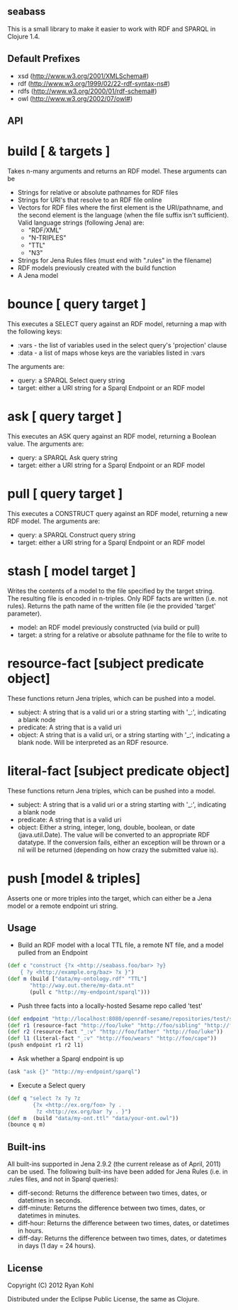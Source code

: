 seabass
----

This is a small library to make it easier to work with RDF and SPARQL in Clojure 1.4.  

Default Prefixes
----

- xsd  (http://www.w3.org/2001/XMLSchema#)
- rdf  (http://www.w3.org/1999/02/22-rdf-syntax-ns#)
- rdfs (http://www.w3.org/2000/01/rdf-schema#)
- owl  (http://www.w3.org/2002/07/owl#)

API
----

build [ & targets ]
====

Takes n-many arguments and returns an RDF model.  These arguments can be
	
- Strings for relative or absolute pathnames for RDF files
- Strings for URI's that resolve to an RDF file online
- Vectors for RDF files where the first element is the URI/pathname, and the 
  second element is the language (when the file suffix isn't sufficient).
  Valid language strings (following Jena) are:
	- "RDF/XML"
	- "N-TRIPLES"
	- "TTL"
	- "N3"
- Strings for Jena Rules files (must end with ".rules" in the filename)
- RDF models previously created with the build function
- A Jena model
		
bounce [ query target ]
====

This executes a SELECT query against an RDF model, returning a map with 
the following keys:
- :vars - the list of variables used in the select query's 'projection' clause
- :data - a list of maps whose keys are the variables listed in :vars

The arguments are:
	
- query: a SPARQL Select query string
- target: either a URI string for a Sparql Endpoint or an RDF model
		
ask [ query target ]
====

This executes an ASK query against an RDF model, returning a Boolean 
value.  The arguments are:

- query: a SPARQL Ask query string
- target: either a URI string for a Sparql Endpoint or an RDF model
		
pull [ query target ]
====

This executes a CONSTRUCT query against an RDF model, returning a 
new RDF model.  The arguments are:

- query: a SPARQL Construct query string
- target: either a URI string for a Sparql Endpoint or an RDF model

stash [ model target ]
====

Writes the contents of a model to the file specified by the target string.  
The resulting file is encoded in n-triples.  Only RDF facts are written 
(i.e. not rules).  Returns the path name of the written file (ie the 
provided 'target' parameter).

- model: an RDF model previously constructed (via build or pull)
- target: a string for a relative or absolute pathname for the file to write to


resource-fact [subject predicate object]
====

These functions return Jena triples, which can be pushed into a model.

- subject: A string that is a valid uri or a string starting with '_:', indicating a blank node
- predicate: A string that is a valid uri
- object: A string that is a valid uri, or a string starting with '_:', indicating a blank node.  Will be interpreted as an RDF resource.


literal-fact [subject predicate object]
====

These functions return Jena triples, which can be pushed into a model.

- subject: A string that is a valid uri or a string starting with '_:', indicating a blank node
- predicate: A string that is a valid uri
- object: Either a string, integer, long, double, boolean, or date (java.util.Date).  The value will be converted to an appropriate RDF datatype.  If the conversion fails, either an exception will be thrown or a nil will be returned (depending on how crazy the submitted value is).

push [model & triples]
====

Asserts one or more triples into the target, which can either be a Jena model or a remote endpoint uri string.

Usage
----

-   Build an RDF model with a local TTL file, a remote NT file, and a model pulled from an Endpoint

```clj
(def c "construct {?x <http://seabass.foo/bar> ?y}
	{ ?y <http://example.org/baz> ?x }")
(def m (build ["data/my-ontology.rdf" "TTL"] 
       "http://way.out.there/my-data.nt" 
       (pull c "http://my-endpoint/sparql")))
```

- Push three facts into a locally-hosted Sesame repo called 'test'

```clj
(def endpoint "http://localhost:8080/openrdf-sesame/repositories/test/statements")
(def r1 (resource-fact "http://foo/luke" "http://foo/sibling" "http://foo/leia"))
(def r2 (resource-fact "_:v" "http://foo/father" "http://foo/luke"))
(def l1 (literal-fact "_:v" "http://foo/wears" "http://foo/cape"))
(push endpoint r1 r2 l1)
```
	
-   Ask whether a Sparql endpoint is up

```clj
(ask "ask {}" "http://my-endpoint/sparql")
```
	
-   Execute a Select query

```clj
(def q "select ?x ?y ?z 
        {?x <http://ex.org/foo> ?y . 
         ?z <http://ex.org/bar ?y . }")
(def m  (build "data/my-ont.ttl" "data/your-ont.owl"))
(bounce q m)
```



Built-ins
----
All built-ins supported in Jena 2.9.2 (the current release as of April, 2011) can be used.  The following built-ins have been added for Jena Rules (i.e. in .rules files, and not in Sparql queries):

-  diff-second: Returns the difference between two times, dates, or datetimes in seconds.
-  diff-minute: Returns the difference between two times, dates, or datetimes in minutes.
-  diff-hour: Returns the difference between two times, dates, or datetimes in hours.
-  diff-day: Returns the difference between two times, dates, or datetimes in days (1 day = 24 hours).

License
----

Copyright (C) 2012 Ryan Kohl

Distributed under the Eclipse Public License, the same as Clojure.
